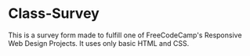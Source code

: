 # Class-Survey
This is a survey form made to fulfill one of FreeCodeCamp's Responsive Web Design Projects. It uses only basic HTML and CSS.

